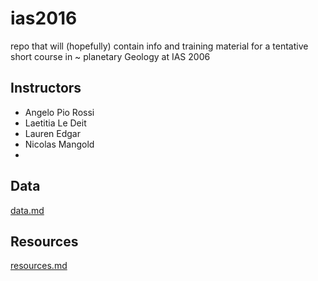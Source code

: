 # ias2016

repo that will (hopefully) contain info and training material for a tentative short course in ~ planetary Geology at  IAS 2006 

## Instructors

* Angelo Pio Rossi
* Laetitia Le Deit
* Lauren Edgar
* Nicolas Mangold
* 
## Data

[data.md](data.md)

## Resources

[resources.md](resources.md)


